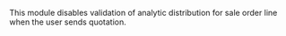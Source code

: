 This module disables validation of analytic distribution for sale order
line when the user sends quotation.
